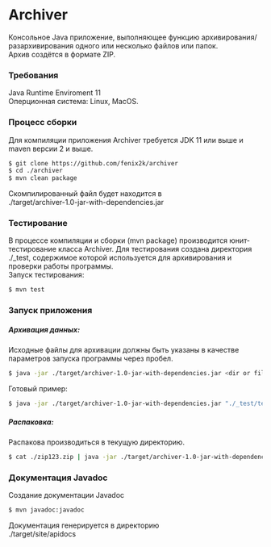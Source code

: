 # Archiver

Консольное Java приложение, выполняющее функцию архивирования/разархивирования одного или несколько файлов или папок.\
Архив создётся в формате ZIP.

### Требования
Java Runtime Enviroment 11 \
Оперционная система: Linux, MacOS.

### Процесс сборки

Для компиляции приложения Archiver требуется JDK 11 или выше и maven версии 2 и выше.
```sh
$ git clone https://github.com/fenix2k/archiver
$ cd ./archiver
$ mvn clean package
```
Скомпилированный файл будет находится в\
./target/archiver-1.0-jar-with-dependencies.jar

### Тестирование
В процессе компиляции и сборки (mvn package) производится юнит-тестирование класса Archiver.
Для тестирования создана директория ./_test, содержимое которой используется для архивирования и проверки работы программы.\
Запуск тестирования:
```sh
$ mvn test
```

### Запуск приложения
##### Архивация данных:
Исходные файлы для архивации должны быть указаны в качестве параметров запуска программы через пробел.
```sh
$ java -jar ./target/archiver-1.0-jar-with-dependencies.jar <dir or filename> [<dir or filename>] > <destination filename>
```
Готовый пример:
```sh
$ java -jar ./target/archiver-1.0-jar-with-dependencies.jar "./_test/testData/" "./_test/testData0/" "./_test/testData1" ./_test/recovery.img > zip123.zip
```

##### Распаковка:
Распакова производиться в текущую директорию.
```sh
$ cat ./zip123.zip | java -jar ./target/archiver-1.0-jar-with-dependencies.jar
```

### Документация Javadoc
Создание документации Javadoc
```sh
$ mvn javadoc:javadoc
```
Документация генерируется в директорию \
./target/site/apidocs